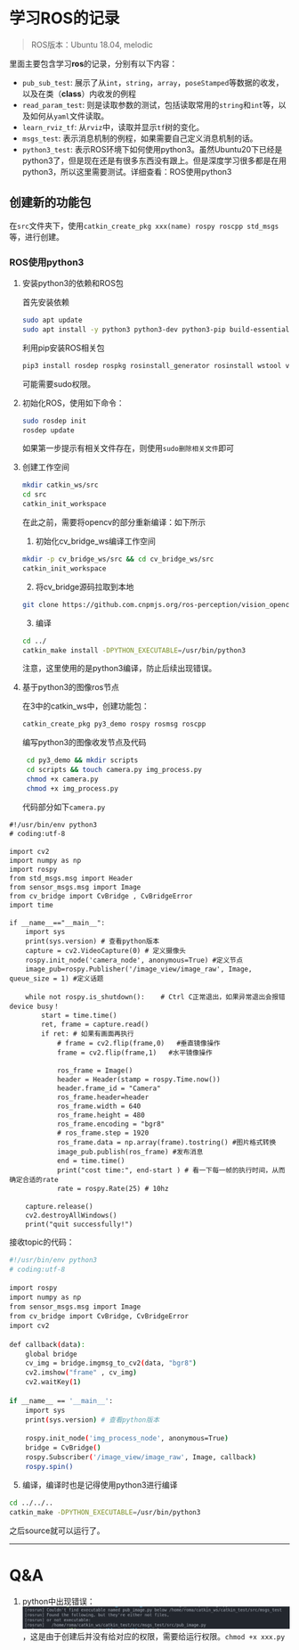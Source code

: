 # 学习ROS的记录
> ROS版本：Ubuntu 18.04, melodic

里面主要包含学习**ros**的记录，分别有以下内容：
- `pub_sub_test`: 展示了从`int`，`string`，`array`，`poseStamped`等数据的收发，以及在类（**class**）内收发的例程
- `read_param_test`: 则是读取参数的测试，包括读取常用的`string`和`int`等，以及如何从`yaml`文件读取。
- `learn_rviz_tf`: 从`rviz`中，读取并显示`tf`树的变化。
- `msgs_test`: 表示消息机制的例程，如果需要自己定义消息机制的话。
- `python3_test`: 表示ROS环境下如何使用python3。虽然Ubuntu20下已经是python3了，但是现在还是有很多东西没有跟上。但是深度学习很多都是在用python3，所以这里需要测试。详细查看：ROS使用python3
 
## 创建新的功能包
在`src`文件夹下，使用`catkin_create_pkg xxx(name) rospy roscpp std_msgs`等，进行创建。


### ROS使用python3
1. 安装python3的依赖和ROS包
   
   首先安装依赖
   ```bash
   sudo apt update
   sudo apt install -y python3 python3-dev python3-pip build-essential
   ```
   利用pip安装ROS相关包
   ```bash
   pip3 install rosdep rospkg rosinstall_generator rosinstall wstool vcstools catkin_tools catkin_pkg
   ```
   可能需要sudo权限。
2. 初始化ROS，使用如下命令：
   
   ```bash
   sudo rosdep init
   rosdep update
   ```
   如果第一步提示有相关文件存在，则使用`sudo删除相关文件`即可
3. 创建工作空间
   
   ```bash
   mkdir catkin_ws/src
   cd src 
   catkin_init_workspace
   ```
   在此之前，需要将opencv的部分重新编译：如下所示

    1. 初始化cv_bridge_ws编译工作空间
    ```bash
    mkdir -p cv_bridge_ws/src && cd cv_bridge_ws/src
    catkin_init_workspace
    ```
    2. 将cv_bridge源码拉取到本地
    ```bash
    git clone https://github.com.cnpmjs.org/ros-perception/vision_opencv.git
    ```
    3. 编译
    ```bash
    cd ../
    catkin_make install -DPYTHON_EXECUTABLE=/usr/bin/python3
    ```
    注意，这里使用的是python3编译，防止后续出现错误。
4. 基于python3的图像ros节点
   
   在3中的catkin_ws中，创建功能包：
   ```bash
   catkin_create_pkg py3_demo rospy rosmsg roscpp
   ```
   编写python3的图像收发节点及代码
   ```bash
    cd py3_demo && mkdir scripts
    cd scripts && touch camera.py img_process.py
    chmod +x camera.py
    chmod +x img_process.py
   ```
   代码部分如下`camera.py`
```python3
#!/usr/bin/env python3
# coding:utf-8

import cv2
import numpy as np
import rospy
from std_msgs.msg import Header
from sensor_msgs.msg import Image
from cv_bridge import CvBridge , CvBridgeError
import time

if __name__=="__main__":
    import sys 
    print(sys.version) # 查看python版本
    capture = cv2.VideoCapture(0) # 定义摄像头
    rospy.init_node('camera_node', anonymous=True) #定义节点
    image_pub=rospy.Publisher('/image_view/image_raw', Image, queue_size = 1) #定义话题

    while not rospy.is_shutdown():    # Ctrl C正常退出，如果异常退出会报错device busy！
        start = time.time()
        ret, frame = capture.read()
        if ret: # 如果有画面再执行
            # frame = cv2.flip(frame,0)   #垂直镜像操作
            frame = cv2.flip(frame,1)   #水平镜像操作   
    
            ros_frame = Image()
            header = Header(stamp = rospy.Time.now())
            header.frame_id = "Camera"
            ros_frame.header=header
            ros_frame.width = 640
            ros_frame.height = 480
            ros_frame.encoding = "bgr8"
            # ros_frame.step = 1920
            ros_frame.data = np.array(frame).tostring() #图片格式转换
            image_pub.publish(ros_frame) #发布消息
            end = time.time()  
            print("cost time:", end-start ) # 看一下每一帧的执行时间，从而确定合适的rate
            rate = rospy.Rate(25) # 10hz 

    capture.release()
    cv2.destroyAllWindows() 
    print("quit successfully!")
```

接收topic的代码：
```bash
#!/usr/bin/env python3
# coding:utf-8

import rospy
import numpy as np
from sensor_msgs.msg import Image
from cv_bridge import CvBridge, CvBridgeError
import cv2
 
def callback(data):
    global bridge
    cv_img = bridge.imgmsg_to_cv2(data, "bgr8")
    cv2.imshow("frame" , cv_img)
    cv2.waitKey(1)

if __name__ == '__main__':
    import sys 
    print(sys.version) # 查看python版本
    
    rospy.init_node('img_process_node', anonymous=True)
    bridge = CvBridge()
    rospy.Subscriber('/image_view/image_raw', Image, callback)
    rospy.spin()
```
5. 编译，编译时也是记得使用python3进行编译
   
```bash
cd ../../..
catkin_make -DPYTHON_EXECUTABLE=/usr/bin/python3
```

之后source就可以运行了。

----
# Q&A
1. python中出现错误：![](https://raw.githubusercontent.com/zhuhu00/img/master/20211228150204.png)，这是由于创建后并没有给对应的权限，需要给运行权限。`chmod +x xxx.py`
